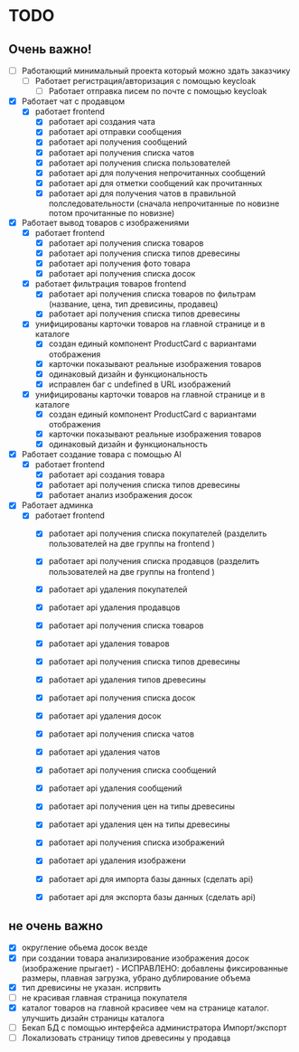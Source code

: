 # TODO

## Очень важно!
- [ ] Работающий минимальный проекта который можно здать заказчику
    - [ ] Работает регистрация/авторизация с помощью keycloak
        - [ ] Работает отправка писем по почте с помощью keycloak
- [x] Работает чат с продавцом
    - [x] работает frontend
        - [x] работает api создания чата
        - [x] работает api отправки сообщения
        - [x] работает api получения сообщений
        - [x] работает api получения списка чатов
        - [x] работает api получения списка пользователей
        - [x] работает api для получения непрочитанных сообщений
        - [x] работает api для отметки сообщений как прочитанных
        - [x] работает api для получения чатов в правильной полследовательности (сначала непрочитанные по новизне потом прочитанные по новизне)
- [x] Работает вывод товаров с изображениями
    - [x] работает frontend
        - [x] работает api получения списка товаров
        - [x] работает api получения списка типов древесины
        - [x] работает api получения фото товара
        - [x] работает api получения списка досок
    - [x] работает фильтрация товаров frontend
        - [x] работает api получения списка товаров по фильтрам (название, цена, тип древисины, продавец)
        - [x] работает api получения списка типов древесины
    - [x] унифицированы карточки товаров на главной странице и в каталоге
        - [x] создан единый компонент ProductCard с вариантами отображения
        - [x] карточки показывают реальные изображения товаров
        - [x] одинаковый дизайн и функциональность
        - [x] исправлен баг с undefined в URL изображений
    - [x] унифицированы карточки товаров на главной странице и в каталоге
        - [x] создан единый компонент ProductCard с вариантами отображения
        - [x] карточки показывают реальные изображения товаров
        - [x] одинаковый дизайн и функциональность
- [x] Работает создание товара с помощью AI
    - [x] работает frontend
        - [x] работает api создания товара
        - [x] работает api получения списка типов древесины
        - [x] работает анализ изображения досок
- [x] Работает админка
    - [x] работает frontend
        - [x] работает api получения списка покупателей (разделить пользователей на две группы на frontend )
        - [x] работает api получения списка продавцов (разделить пользователей на две группы на frontend )
        - [x] работает api удаления покупателей
        - [x] работает api удаления продавцов
        - [x] работает api получения списка товаров
        - [x] работает api удаления товаров
        - [x] работает api получения списка типов древесины
        - [x] работает api удаления типов древесины
        - [x] работает api получения списка досок
        - [x] работает api удаления досок
        - [x] работает api получения списка чатов
        - [x] работает api удаления чатов
        - [x] работает api получения списка сообщений
        - [x] работает api удаления сообщений
        - [x] работает api получения цен на типы древесины
        - [x] работает api удаления цен на типы древесины
        - [x] работает api получения списка изображений
        - [x] работает api удаления изображени
        - [x] работает api для импорта базы данных (сделать api)
        - [x] работает api для экспорта базы данных (сделать api)
    

## не очень важно
- [x] округление обьема досок везде
- [x] при создании товара анализирование изображения досок (изображение прыгает) - ИСПРАВЛЕНО: добавлены фиксированные размеры, плавная загрузка, убрано дублирование объема
- [x] тип древисины не указан. испрвить
- [ ] не красивая главная страница покупателя
- [x] каталог товаров на главной красивее чем на странице каталог. улучшить дизайн страницы каталога 
- [ ] Бекап БД с помощью интерфейса администратора Импорт/экспорт
- [ ] Локализовать страницу типов древесины у продавца